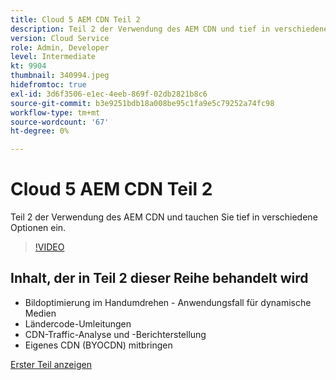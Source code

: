 ```yaml
---
title: Cloud 5 AEM CDN Teil 2
description: Teil 2 der Verwendung des AEM CDN und tief in verschiedene Optionen eintauchen.
version: Cloud Service
role: Admin, Developer
level: Intermediate
kt: 9904
thumbnail: 340994.jpeg
hidefromtoc: true
exl-id: 3d6f3506-e1ec-4eeb-869f-02db2821b8c6
source-git-commit: b3e9251bdb18a008be95c1fa9e5c79252a74fc98
workflow-type: tm+mt
source-wordcount: '67'
ht-degree: 0%

---
```


# Cloud 5 AEM CDN Teil 2

Teil 2 der Verwendung des AEM CDN und tauchen Sie tief in verschiedene Optionen ein.

>[!VIDEO](https://video.tv.adobe.com/v/340994?quality=12&learn=on)

## Inhalt, der in Teil 2 dieser Reihe behandelt wird

+ Bildoptimierung im Handumdrehen - Anwendungsfall für dynamische Medien
+ Ländercode-Umleitungen
+ CDN-Traffic-Analyse und -Berichterstellung
+ Eigenes CDN (BYOCDN) mitbringen

[Erster Teil anzeigen](cloud5-aem-cdn-part1.md)